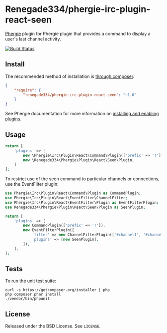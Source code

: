# Renegade334/phergie-irc-plugin-react-seen

[Phergie](http://github.com/phergie/phergie-irc-bot-react/) plugin for Phergie plugin that provides a command to display a user's last channel activity.

[![Build Status](https://secure.travis-ci.org/Renegade334/phergie-irc-plugin-react-seen.png?branch=master)](http://travis-ci.org/Renegade334/phergie-irc-plugin-react-seen)

## Install

The recommended method of installation is [through composer](http://getcomposer.org).

```JSON
{
    "require": {
        "renegade334/phergie-irc-plugin-react-seen": "~1.0"
    }
}
```

See Phergie documentation for more information on
[installing and enabling plugins](https://github.com/phergie/phergie-irc-bot-react/wiki/Usage#plugins).

## Usage

```php
return [
    'plugins' => [
        new \Phergie\Irc\Plugin\React\Command\Plugin(['prefix' => '!']),
        new \Renegade334\Phergie\Plugin\React\Seen\Plugin,
    ]
];
```

To restrict use of the seen command to particular channels or connections, use the EventFilter plugin:

```php
use Phergie\Irc\Plugin\React\Command\Plugin as CommandPlugin;
use Phergie\Irc\Plugin\React\EventFilter\ChannelFilter;
use Phergie\Irc\Plugin\React\EventFilter\Plugin as EventFilterPlugin;
use Renegade334\Phergie\Plugin\React\Seen\Plugin as SeenPlugin;

return [
    'plugins' => [
        new CommandPlugin(['prefix' => '!']),
        new EventFilterPlugin([
            'filter' => new ChannelFilterPlugin(['#channel1', '#channel2']),
            'plugins' => [new SeenPlugin],
        ]),
    ],
];
```

## Tests

To run the unit test suite:

```
curl -s https://getcomposer.org/installer | php
php composer.phar install
./vendor/bin/phpunit
```

## License

Released under the BSD License. See `LICENSE`.
